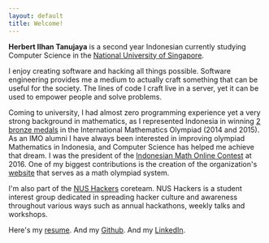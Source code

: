 ```yaml
---
layout: default
title: Welcome!
---
```

__Herbert Ilhan Tanujaya__ is a second year Indonesian currently studying Computer Science in the [National University of Singapore](http://nus.edu.sg).

I enjoy creating software and hacking all things possible. Software engineering provides me a medium to actually craft something that can be useful for the society. The lines of code I craft live in a server, yet it can be used to empower people and solve problems.

Coming to university, I had almost zero programming experience yet a very strong background in mathematics, as I represented Indonesia in winning [2 bronze medals](http://imo-official.org/participant_r.aspx?id=24942) in the International Mathematics Olympiad (2014 and 2015). As an IMO alumni I have always been interested in improving olympiad Mathematics in Indonesia, and Computer Science has helped me achieve that dream. I was the president of the [Indonesian Math Online Contest](https://ktom.tomi.or.id) at 2016. One of my biggest contributions is the creation of the organization's [website](https://github.com/donjar/kontes-terbuka) that serves as a math olympiad system.

I'm also part of the [NUS Hackers](http://nushackers.org) coreteam. NUS Hackers is a student interest group dedicated in spreading hacker culture and awareness throughout various ways such as annual hackathons, weekly talks and workshops.

Here's my [resume](https://github.com/donjar/Awesome-CV/raw/master/resume.pdf). And my [Github](https://github.com/donjar). And my [LinkedIn](https://www.linkedin.com/in/herbert-ilhan-tanujaya-0ba1b5109).
